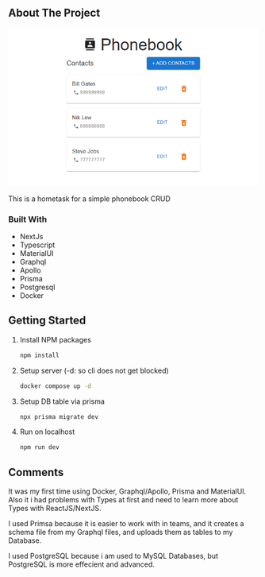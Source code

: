 ## About The Project

[![Product Name Screen Shot][product-screenshot]](https://example.com)

This is a hometask for a simple phonebook CRUD

### Built With

* NextJs
* Typescript
* MaterialUI
* Graphql
* Apollo
* Prisma
* Postgresql
* Docker

## Getting Started
1. Install NPM packages
   ```sh
   npm install
   ```
2. Setup server (-d: so cli does not get blocked)
   ```sh
   docker compose up -d
   ```
3. Setup DB table via prisma
   ```sh
   npx prisma migrate dev
   ```
4. Run on localhost
   ```sh
   npm run dev
   ```

## Comments
It was my first time using Docker, Graphql/Apollo, Prisma and MaterialUI.
Also it i had problems with Types at first and need to learn more about Types with ReactJS/NextJS.

I used Primsa because it is easier to work with in teams, and it creates a schema file from my Graphql files, and uploads them as tables to my Database.

I used PostgreSQL because i am used to MySQL Databases, but PostgreSQL is more effecient and advanced.

<!-- MARKDOWN LINKS & IMAGES -->
[product-screenshot]: images/product.png
[Next.js]: https://img.shields.io/badge/next.js-000000?style=for-the-badge&logo=nextdotjs&logoColor=white
[Next-url]: https://nextjs.org/
[Typescript]: https://shields.io/badge/TypeScript-3178C6?logo=TypeScript&logoColor=FFF&style=flat-square
[Typescript-url]: https://nextjs.org/
